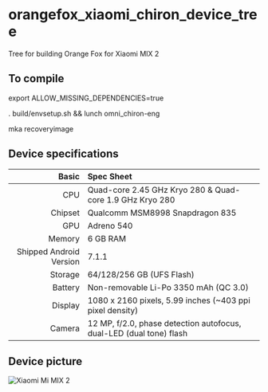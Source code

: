 # orangefox_xiaomi_chiron_device_tree
Tree for building Orange Fox for Xiaomi MIX 2

## To compile

export ALLOW_MISSING_DEPENDENCIES=true

. build/envsetup.sh && lunch omni_chiron-eng

mka recoveryimage

## Device specifications

Basic   | Spec Sheet
-------:|:-------------------------
CPU     | Quad-core 2.45 GHz Kryo 280 & Quad-core 1.9 GHz Kryo 280
Chipset | Qualcomm MSM8998 Snapdragon 835
GPU     | Adreno 540
Memory  | 6 GB RAM
Shipped Android Version | 7.1.1
Storage | 64/128/256 GB (UFS Flash)
Battery | Non-removable Li-Po 3350 mAh (QC 3.0)
Display | 1080 x 2160 pixels, 5.99 inches (~403 ppi pixel density)
Camera  | 12 MP, f/2.0, phase detection autofocus, dual-LED (dual tone) flash

## Device picture

![Xiaomi Mi MIX 2](https://i8.mifile.cn/a1/pms_1505401464.03824312!560x560.jpg "Xiaomi Mi MIX 2 in black")
